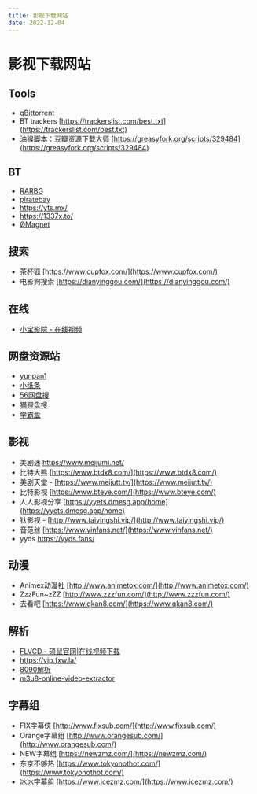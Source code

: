 ```yaml
---
title: 影视下载网站
date: 2022-12-04
---
```


# 影视下载网站

## Tools

- qBittorrent
- BT trackers [https://trackerslist.com/best.txt](https://trackerslist.com/best.txt)
- 油猴脚本：豆瓣资源下载大师 [https://greasyfork.org/scripts/329484](https://greasyfork.org/scripts/329484)

## BT

- [RARBG](https://rarbgprx.org/)
- [piratebay](https://piratebay.live/)
- https://yts.mx/
- https://1337x.to/
- [ØMagnet](https://9mag.net/)

## 搜索

- 茶杯狐 [https://www.cupfox.com/](https://www.cupfox.com/)
- 电影狗搜索 [https://dianyinggou.com/](https://dianyinggou.com/) 

## 在线

- [小宝影院 - 在线视频](https://xiaoheimi.net/index.php)

## 网盘资源站

- [yunpan1](https://yunpan1.com/)
- [小纸条](https://u.gitcafe.net/)
- [56网盘搜](https://www.56wangpan.com/)
- [猫狸盘搜 ](https://alipansou.com/)
- [学霸盘](https://www.xuebapan.com/)

## 影视

- 美剧迷 https://www.meijumi.net/
- ⽐特⼤熊 [https://www.btdx8.com/](https://www.btdx8.com/)
- 美剧天堂 - [https://www.meijutt.tv/](https://www.meijutt.tv/)
- 比特影视 [https://www.bteye.com/](https://www.bteye.com/)
- 人人影视分享 [https://yyets.dmesg.app/home](https://yyets.dmesg.app/home)
- 钛影视 - [http://www.taiyingshi.vip/](http://www.taiyingshi.vip/)
- ⾳范丝 [https://www.yinfans.net/](https://www.yinfans.net/)
- yyds https://yyds.fans/

##  动漫

- Animex动漫社 [http://www.animetox.com/](http://www.animetox.com/)
- ZzzFun~zZZ [http://www.zzzfun.com/](http://www.zzzfun.com/)
- 去看吧 [https://www.qkan8.com/](https://www.qkan8.com/)

## 解析

- [FLVCD - 硕鼠官网|在线视频下载](https://www.flvcd.com/index.htm)
- https://vip.fxw.la/
- [8090解析](https://8090g.cn/index.html)
- [m3u8-online-video-extractor](https://m3u8.dev/)

## 字幕组

- FIX字幕侠   [http://www.fixsub.com/](http://www.fixsub.com/)
- Orange字幕组  [http://www.orangesub.com/](http://www.orangesub.com/)
- NEW字幕组  [https://newzmz.com/](https://newzmz.com/)
- 东京不够热 [https://www.tokyonothot.com/](https://www.tokyonothot.com/)
- 冰冰字幕组 [https://www.icezmz.com/](https://www.icezmz.com/)